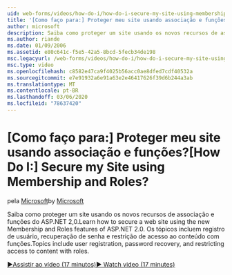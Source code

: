 ```yaml
---
uid: web-forms/videos/how-do-i/how-do-i-secure-my-site-using-membership-and-roles
title: '[Como faço para:] Proteger meu site usando associação e funções? | Microsoft Docs'
author: microsoft
description: Saiba como proteger um site usando os novos recursos de associação e funções do ASP.NET 2,0. Os tópicos incluem registro de usuário, recuperação de senha e restricti...
ms.author: riande
ms.date: 01/09/2006
ms.assetid: e80c641c-f5e5-42a5-8bcd-5fecb34de198
msc.legacyurl: /web-forms/videos/how-do-i/how-do-i-secure-my-site-using-membership-and-roles
msc.type: video
ms.openlocfilehash: c8582e47ca9f4025b56acc0ae8dfed7cdf40532a
ms.sourcegitcommit: e7e91932a6e91a63e2e46417626f39d6b244a3ab
ms.translationtype: MT
ms.contentlocale: pt-BR
ms.lasthandoff: 03/06/2020
ms.locfileid: "78637420"
---
```

# <a name="how-do-i-secure-my-site-using-membership-and-roles"></a><span data-ttu-id="faa30-105">[Como faço para:] Proteger meu site usando associação e funções?</span><span class="sxs-lookup"><span data-stu-id="faa30-105">[How Do I:] Secure my Site using Membership and Roles?</span></span>

<span data-ttu-id="faa30-106">pela [Microsoft](https://github.com/microsoft)</span><span class="sxs-lookup"><span data-stu-id="faa30-106">by [Microsoft](https://github.com/microsoft)</span></span>

<span data-ttu-id="faa30-107">Saiba como proteger um site usando os novos recursos de associação e funções do ASP.NET 2,0.</span><span class="sxs-lookup"><span data-stu-id="faa30-107">Learn how to secure a web site using the new Membership and Roles features of ASP.NET 2.0.</span></span> <span data-ttu-id="faa30-108">Os tópicos incluem registro de usuário, recuperação de senha e restrição de acesso ao conteúdo com funções.</span><span class="sxs-lookup"><span data-stu-id="faa30-108">Topics include user registration, password recovery, and restricting access to content with roles.</span></span>

[<span data-ttu-id="faa30-109">&#9654;Assistir ao vídeo (17 minutos)</span><span class="sxs-lookup"><span data-stu-id="faa30-109">&#9654; Watch video (17 minutes)</span></span>](https://channel9.msdn.com/Blogs/ASP-NET-Site-Videos/how-do-i-secure-my-site-using-membership-and-roles)
